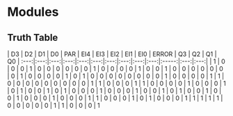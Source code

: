 # Modules

## Truth Table

|  D3 | D2  | D1  | D0  | PAR | EI4 | EI3 | EI2 | EI1 | EI0 | ERROR | Q3  | Q2  | Q1 | Q0 |
:---:|:---:|:---:|:---:|:---:|:---:|:---:|:---:|:---:|:---:|:-----:|:---:|:---:|
|  1  |  0  |  0  |  0  |  1  |  0  |  0  |  0  |  0  |  0  |   0   |  1  |  0  | 0  | 0
|  0  |  1  |  0  |  0  |  1  |  0  |  0  |  0  |  0  |  0  |   0   |  0  |  1  | 0  | 0
|  0  |  0  |  1  |  0  |  1  |  0  |  0  |  0  |  0  |  0  |   0   |  0  |  0  | 1  | 0
|  0  |  0  |  0  |  1  |  1  |  0  |  0  |  0  |  0  |  0  |   0   |  0  |  0  | 0  | 1
|  1  |  0  |  0  |  0  |  1  |  1  |  0  |  0  |  0  |  0  |   1   |  0  |  0  | 0  | 1
|  0  |  1  |  0  |  0  |  1  |  0  |  1  |  0  |  0  |  0  |   1   |  0  |  0  | 0  | 1
|  0  |  0  |  1  |  0  |  1  |  0  |  0  |  1  |  0  |  0  |   1   |  0  |  0  | 0  | 1
|  0  |  0  |  0  |  1  |  1  |  0  |  0  |  0  |  1  |  0  |   1   |  0  |  0  | 0  | 1
|  1  |  1  |  1  |  1  |  0  |  0  |  0  |  0  |  0  |  1  |   1   |  0  |  0  | 0  | 1
